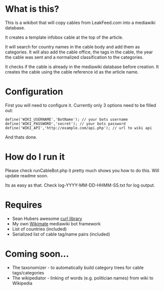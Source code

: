 # What is this? #
This is a wikibot that will copy cables from LeakFeed.com into a mediawiki database.

It creates a template infobox cable at the top of the article.

It will search for country names in the cable body and add them as categories.  It will also add the cable office, the tags in the cable, the year the cable was sent and a normalized classification to the categories.

It checks if the cable is already in the mediawiki database before creation. It creates the cable using the cable reference id as the article name.

# Configuration

First you will need to configure it.  Currently only 3 options need to be filled out:

    define('WIKI_USERNAME','BotName'); // your bots username
    define('WIKI_PASSWORD','secret'); // your bots password
    define('WIKI_API','http://example.com/api.php'); // url to wiki api

And thats done.

# How do I run it

Please check runCableBot.php it pretty much shows you how to do this.  Will update readme soon.

Its as easy as that.  Check log-YYYY-MM-DD-HHMM-SS.txt for log output.

# Requires #
* Sean Hubers awesome [curl library](https://github.com/shuber/curl)
* My own [Wikimate](https://github.com/hamstar/wikimate) mediawiki bot framework
* List of countries (included)
* Serialized list of cable tag/name pairs (included)

# Coming soon...

* The taxonomizer - to automatically build category trees for cable tags/categories
* The wikipediator - linking of words (e.g. politician names) from wiki to Wikipedia